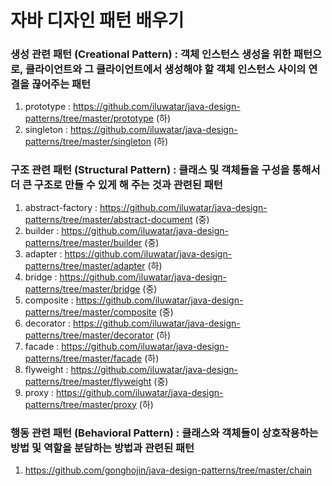 자바 디자인 패턴 배우기
=========================
### 생성 관련 패턴 (Creational Pattern) : 객체 인스턴스 생성을 위한 패턴으로, 클라이언트와 그 클라이언트에서 생성해야 할 객체 인스턴스 사이의 연결을 끊어주는 패턴
1. prototype : https://github.com/iluwatar/java-design-patterns/tree/master/prototype  (하)
2. singleton : https://github.com/iluwatar/java-design-patterns/tree/master/singleton (하)

### 구조 관련 패턴 (Structural Pattern) : 클래스 및 객체들을 구성을 통해서 더 큰 구조로 만들 수 있게 해 주는 것과 관련된 패턴
1. abstract-factory : https://github.com/iluwatar/java-design-patterns/tree/master/abstract-document (중)
2. builder : https://github.com/iluwatar/java-design-patterns/tree/master/builder (중)
3. adapter : https://github.com/iluwatar/java-design-patterns/tree/master/adapter (하)
4. bridge : https://github.com/iluwatar/java-design-patterns/tree/master/bridge (중)
5. composite : https://github.com/iluwatar/java-design-patterns/tree/master/composite (중)
6. decorator : https://github.com/iluwatar/java-design-patterns/tree/master/decorator (하)
7. facade : https://github.com/iluwatar/java-design-patterns/tree/master/facade (하)
9. flyweight : https://github.com/iluwatar/java-design-patterns/tree/master/flyweight (중)
9. proxy : https://github.com/iluwatar/java-design-patterns/tree/master/proxy (하)

### 행동 관련 패턴 (Behavioral Pattern) : 클래스와 객체들이 상호작용하는 방법 및 역할을 분담하는 방법과 관련된 패턴
1. https://github.com/gonghojin/java-design-patterns/tree/master/chain  
    






